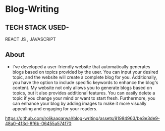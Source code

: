 # Blog-Writing

## TECH STACK USED- 
REACT JS , JAVASCRIPT

## About
- I've developed a user-friendly website that automatically generates blogs based on topics provided by the user. You can input your desired topic, and the website will create a complete blog for you. Additionally, you have the option to include specific keywords to enhance the blog's content.
My website not only allows you to generate blogs based on topics, but it also provides additional features. You can easily delete a topic if you change your mind or want to start fresh. Furthermore, you can enhance your blog by adding images to make it more visually appealing and engaging for your readers.



https://github.com/rolikaagarwal/blog-writing/assets/81984963/be3e3de9-48a0-413d-8f6b-06455a574f70

